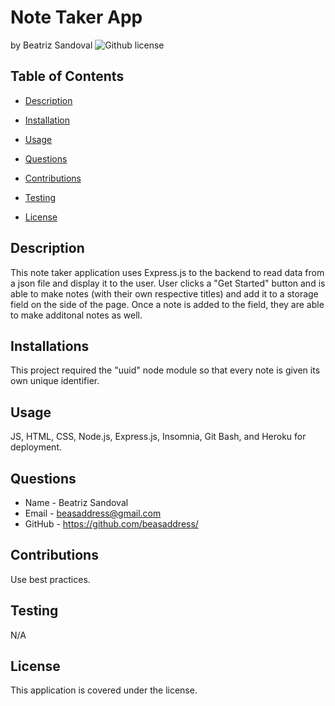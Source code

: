 # Note Taker App
by Beatriz Sandoval ![Github license](https://img.shields.io/badge/license--yellowgreen.svg)

## Table of Contents

* [Description](#description)

* [Installation](#installations)

* [Usage](#usage)

* [Questions](#questions)

* [Contributions](#contributions)

* [Testing](#testing)

* [License](#license)


## Description
This note taker application uses Express.js to the backend to read data from a json file and display it to the user. User clicks a "Get Started" button and is able to make notes (with their own respective titles) and add it to a storage field on the side of the page. Once a note is added to the field, they are able to make additonal notes as well. 

## Installations
This project required the "uuid" node module so that every note is given its own unique identifier.

## Usage
JS, HTML, CSS, Node.js, Express.js, Insomnia, Git Bash, and Heroku for deployment.

## Questions 
* Name - Beatriz Sandoval
* Email - beasaddress@gmail.com
* GitHub - https://github.com/beasaddress/

## Contributions
Use best practices.

## Testing
N/A

## License
This application is covered under the  license.